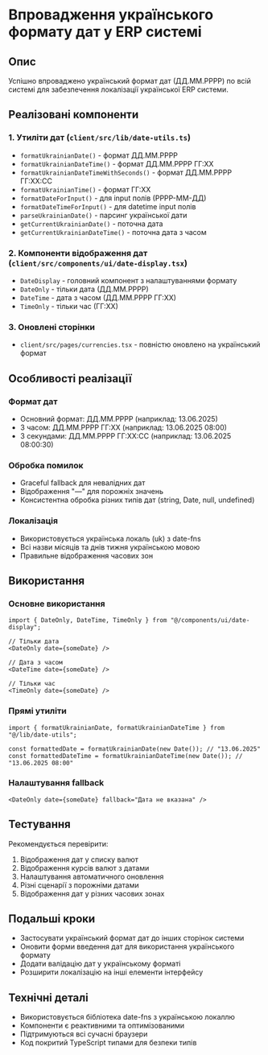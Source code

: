 # Впровадження українського формату дат у ERP системі

## Опис
Успішно впроваджено український формат дат (ДД.ММ.РРРР) по всій системі для забезпечення локалізації української ERP системи.

## Реалізовані компоненти

### 1. Утиліти дат (`client/src/lib/date-utils.ts`)
- `formatUkrainianDate()` - формат ДД.ММ.РРРР
- `formatUkrainianDateTime()` - формат ДД.ММ.РРРР ГГ:ХХ
- `formatUkrainianDateTimeWithSeconds()` - формат ДД.ММ.РРРР ГГ:ХХ:СС
- `formatUkrainianTime()` - формат ГГ:ХХ
- `formatDateForInput()` - для input полів (РРРР-ММ-ДД)
- `formatDateTimeForInput()` - для datetime input полів
- `parseUkrainianDate()` - парсинг української дати
- `getCurrentUkrainianDate()` - поточна дата
- `getCurrentUkrainianDateTime()` - поточна дата з часом

### 2. Компоненти відображення дат (`client/src/components/ui/date-display.tsx`)
- `DateDisplay` - головний компонент з налаштуваннями формату
- `DateOnly` - тільки дата (ДД.ММ.РРРР)
- `DateTime` - дата з часом (ДД.ММ.РРРР ГГ:ХХ)
- `TimeOnly` - тільки час (ГГ:ХХ)

### 3. Оновлені сторінки
- `client/src/pages/currencies.tsx` - повністю оновлено на український формат

## Особливості реалізації

### Формат дат
- Основний формат: ДД.ММ.РРРР (наприклад: 13.06.2025)
- З часом: ДД.ММ.РРРР ГГ:ХХ (наприклад: 13.06.2025 08:00)
- З секундами: ДД.ММ.РРРР ГГ:ХХ:СС (наприклад: 13.06.2025 08:00:30)

### Обробка помилок
- Graceful fallback для невалідних дат
- Відображення "—" для порожніх значень
- Консистентна обробка різних типів дат (string, Date, null, undefined)

### Локалізація
- Використовується українська локаль (uk) з date-fns
- Всі назви місяців та днів тижня українською мовою
- Правильне відображення часових зон

## Використання

### Основне використання
```tsx
import { DateOnly, DateTime, TimeOnly } from "@/components/ui/date-display";

// Тільки дата
<DateOnly date={someDate} />

// Дата з часом
<DateTime date={someDate} />

// Тільки час
<TimeOnly date={someDate} />
```

### Прямі утиліти
```tsx
import { formatUkrainianDate, formatUkrainianDateTime } from "@/lib/date-utils";

const formattedDate = formatUkrainianDate(new Date()); // "13.06.2025"
const formattedDateTime = formatUkrainianDateTime(new Date()); // "13.06.2025 08:00"
```

### Налаштування fallback
```tsx
<DateOnly date={someDate} fallback="Дата не вказана" />
```

## Тестування
Рекомендується перевірити:
1. Відображення дат у списку валют
2. Відображення курсів валют з датами
3. Налаштування автоматичного оновлення
4. Різні сценарії з порожніми датами
5. Відображення дат у різних часових зонах

## Подальші кроки
- Застосувати український формат дат до інших сторінок системи
- Оновити форми введення дат для використання українського формату
- Додати валідацію дат у українському форматі
- Розширити локалізацію на інші елементи інтерфейсу

## Технічні деталі
- Використовується бібліотека date-fns з українською локаллю
- Компоненти є реактивними та оптимізованими
- Підтримуються всі сучасні браузери
- Код покритий TypeScript типами для безпеки типів